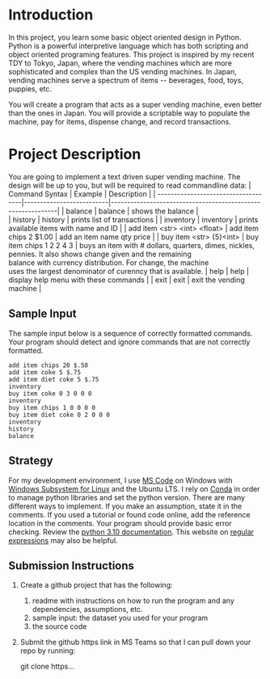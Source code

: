# Introduction
In this project, you learn some basic object oriented design in Python.  Python is a powerful interpretive language which has both scripting and object oriented programing features.  This project is inspired by my recent TDY to Tokyo, Japan, where the vending machines which are more sophisticated and complex than the US vending machines.  In Japan, vending machines serve a spectrum of items -- beverages, food, toys, puppies, etc.  

You will create a program that acts as a super vending machine, even better than the ones in Japan.  You will provide a scriptable way to populate the machine, pay for items, dispense change, and record transactions.  

# Project Description

You are going to implement a text driven super vending machine.  The design will be up to you, but will be required to read commandline data:
| Command Syntax                            | Example                  | Description                                                 |
| ------------------------------------|--------------------------|-------------------------------------------------------------| 
| balance                             | balance                  | shows the balance                                           |    
| history                             | history                  | prints list of transactions                                 |
| inventory                           | inventory                | prints available items with name and ID                     |
| add item \<str\> \<int\> \<float\>  | add item chips 2 $1.00   | add an item name qty price                                  |
| buy item \<str\> \{5\}\<int\>       | buy item chips 1 2 2 4 3 | buys an item with \# dollars, quarters, dimes, nickles, <br> pennies. It also shows change given and the remaining <br> balance with currency distribution.  For change, the machine <br> uses the largest denominator of curenncy that is available.
| help                                | help                     | display help menu with these commands                       |
| exit                                | exit                     | exit the vending machine                                    |


## Sample Input

The sample input below is a sequence of correctly formatted commands. Your program should detect and ignore commands that are not correctly formatted.  

    add item chips 20 $.50  
    add item coke 5 $.75  
    add item diet coke 5 $.75
    inventory  
    buy item coke 0 3 0 0 0  
    inventory  
    buy item chips 1 0 0 0 0  
    buy item diet coke 0 2 0 0 0
    inventory  
    history  
    balance

## Strategy
For my development environment, I use [MS Code](https://code.visualstudio.com/) on Windows with [Windows Subsystem for Linux](https://docs.microsoft.com/en-us/windows/wsl/install) and the Ubuntu LTS.  I rely on [Conda](https://docs.conda.io/projects/conda/en/latest/user-guide/index.html) in order to manage python libraries and set the python version.  There are many different ways to implement.  If you make an assumption, state it in the comments.  If you used a tutorial or found code online, add the reference location in the comments. Your program should provide basic error checking.  Review the [python 3.10 documentation](https://docs.python.org/3.10/). This website on [regular expressions](https://pythex.org/) may also be helpful. 

## Submission Instructions
1. Create a github project that has the following:  
    1. readme with instructions on how to run the program and any dependencies, assumptions, etc.  
    2. sample input: the dataset you used for your program
    3. the source code
2. Submit the github https link in MS Teams so that I can pull down your repo by running:   

    git clone https...  

